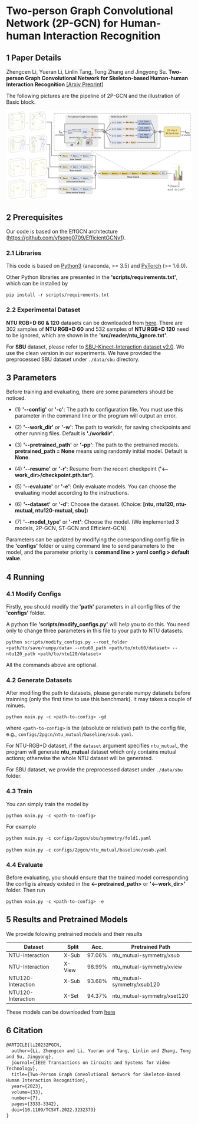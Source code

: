 # Two-person Graph Convolutional Network (2P-GCN) for Human-human Interaction Recognition

## 1 Paper Details

Zhengcen Li, Yueran Li, Linlin Tang, Tong Zhang and Jingyong Su. **Two-person Graph Convolutional Network for Skeleton-based Human-human Interaction Recognition** [[Arxiv Preprint]](https://arxiv.org/abs/2208.06174)

The following pictures are the pipeline of 2P-GCN and the illustration of Basic block.
<div align="center">
    <img src="resources/pipeline.jpg">
</div>

## 2 Prerequisites

Our code is based on the EffGCN architecture (https://github.com/yfsong0709/EfficientGCNv1).

### 2.1 Libraries

This code is based on [Python3](https://www.anaconda.com/) (anaconda, >= 3.5) and [PyTorch](http://pytorch.org/) (>= 1.6.0).

Other Python libraries are presented in the **'scripts/requirements.txt'**, which can be installed by 
```
pip install -r scripts/requirements.txt
```

### 2.2 Experimental Dataset

**NTU RGB+D 60 & 120** datasets can be downloaded from 
[here](http://rose1.ntu.edu.sg/datasets/actionrecognition.asp). There are 302 samples of **NTU RGB+D 60** and 532 samples of **NTU RGB+D 120** need to be ignored, which are shown in the **'src/reader/ntu_ignore.txt'**.

For **SBU** dataset, please refer to [SBU-Kinect-Interaction dataset v2.0](http://vision.cs.stonybrook.edu/~kiwon/Datasets/SBU_Kinect_Interactions/README.txt). We use the clean version in our experiments. We have provided the preprocessed SBU dataset under `./data/sbu` directory.

## 3 Parameters

Before training and evaluating, there are some parameters should be noticed.

* (1) **'--config'** or **'-c'**: The path to configuration file. You must use this parameter in the command line or the program will output an error. 

* (2) **'--work_dir'** or **'-w'**: The path to workdir, for saving checkpoints and other running files. Default is **'./workdir'**.

* (3) **'--pretrained_path'** or **'-pp'**: The path to the pretrained models. **pretrained_path = None** means using randomly initial model. Default is **None**.

* (4) **'--resume'** or **'-r'**: Resume from the recent checkpoint (**'<--work_dir>/checkpoint.pth.tar'**).

* (5) **'--evaluate'** or **'-e'**: Only evaluate models. You can choose the evaluating model according to the instructions.

* (6) **'--dataset'** or **'-d'**: Choose the dataset. (Choice: **[ntu, ntu120, ntu-mutual, ntu120-mutual, sbu]**)

* (7) **'--model_type'** or **'-mt'**: Choose the model. (We implemented 3 models, 2P-GCN, ST-GCN and Efficient-GCN)

Parameters can be updated by modifying the corresponding config file in the **'configs'** folder or using command line to send parameters to the model, and the parameter priority is **command line > yaml config > default value**.


## 4 Running

### 4.1 Modify Configs

Firstly, you should modify the **'path'** parameters in all config files of the **'configs'** folder.

A python file **'scripts/modify_configs.py'** will help you to do this. You need only to change three parameters in this file to your path to NTU datasets.
```
python scripts/modify_configs.py --root_folder <path/to/save/numpy/data> --ntu60_path <path/to/ntu60/dataset> --ntu120_path <path/to/ntu120/dataset>
```
All the commands above are optional.

### 4.2 Generate Datasets

After modifing the path to datasets, please generate numpy datasets before trainning (only the first time to use this benchmark). It may takes a couple of minues.
```
python main.py -c <path-to-config> -gd
```
where `<path-to-config>` is the (absolute or relative) path  to the config file, e.g., `configs/2pgcn/ntu_mutual/baseline/xsub.yaml`.

For NTU-RGB+D dataset, if the `dataset` argument specifies `ntu_mutual`, the program will generate **ntu_mutual** dataset which only contains mutual actions; otherwise the whole NTU dataset will be generated.

For SBU dataset, we provide the preprocessed dataset under `./data/sbu` folder.
### 4.3 Train

You can simply train the model by 
```
python main.py -c <path-to-config>
```
For example
```
python main.py -c configs/2pgcn/sbu/symmetry/fold1.yaml

python main.py -c configs/2pgcn/ntu_mutual/baseline/xsub.yaml
```

### 4.4 Evaluate

Before evaluating, you should ensure that the trained model corresponding the config is already existed in the **<--pretrained_path>** or **'<--work_dir>'** folder. Then run
```
python main.py -c <path-to-config> -e
```

## 5 Results and Pretrained Models

We provide folowing pretrained models and their results

| Dataset            | Split  | Acc.   | Pretrained Path             |
| ------------------ | ------ | ------ | --------------------------- |
| NTU-Interaction    | X-Sub  | 97.06% | ntu_mutual-symmetry/xsub    |
| NTU-Interaction    | X-View | 98.99% | ntu_mutual-symmetry/xview   |
| NTU120-Interaction | X-Sub  | 93.68% | ntu_mutual-symmetry/xsub120 |
| NTU120-Interaction | X-Set  | 94.37% | ntu_mutual-symmetry/xset120 |

These models can be downloaded from [here](https://drive.google.com/drive/folders/1GnBfM0MXfsxNsG0dQyzamtYZNhnDm5UC?usp=sharing)

## 6 Citation
```
@ARTICLE{li20232PGCN,
  author={Li, Zhengcen and Li, Yueran and Tang, Linlin and Zhang, Tong and Su, Jingyong},
  journal={IEEE Transactions on Circuits and Systems for Video Technology}, 
  title={Two-Person Graph Convolutional Network for Skeleton-Based Human Interaction Recognition}, 
  year={2023},
  volume={33},
  number={7},
  pages={3333-3342},
  doi={10.1109/TCSVT.2022.3232373}
}
```